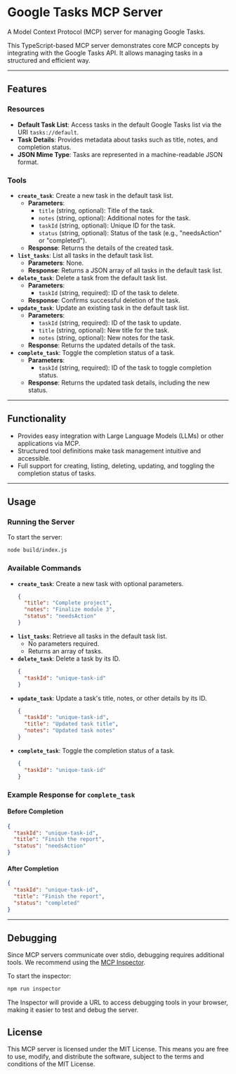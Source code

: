 # Google Tasks MCP Server

A Model Context Protocol (MCP) server for managing Google Tasks.

This TypeScript-based MCP server demonstrates core MCP concepts by integrating with the Google Tasks API. It allows managing tasks in a structured and efficient way.

---

## Features

### Resources
- **Default Task List**: Access tasks in the default Google Tasks list via the URI `tasks://default`.
- **Task Details**: Provides metadata about tasks such as title, notes, and completion status.
- **JSON Mime Type**: Tasks are represented in a machine-readable JSON format.

### Tools
- **`create_task`**: Create a new task in the default task list.
  - **Parameters**:
    - `title` (string, optional): Title of the task.
    - `notes` (string, optional): Additional notes for the task.
    - `taskId` (string, optional): Unique ID for the task.
    - `status` (string, optional): Status of the task (e.g., "needsAction" or "completed").
  - **Response**: Returns the details of the created task.
- **`list_tasks`**: List all tasks in the default task list.
  - **Parameters**: None.
  - **Response**: Returns a JSON array of all tasks in the default task list.
- **`delete_task`**: Delete a task from the default task list.
  - **Parameters**:
    - `taskId` (string, required): ID of the task to delete.
  - **Response**: Confirms successful deletion of the task.
- **`update_task`**: Update an existing task in the default task list.
  - **Parameters**:
    - `taskId` (string, required): ID of the task to update.
    - `title` (string, optional): New title for the task.
    - `notes` (string, optional): New notes for the task.
  - **Response**: Returns the updated details of the task.
- **`complete_task`**: Toggle the completion status of a task.
  - **Parameters**:
    - `taskId` (string, required): ID of the task to toggle completion status.
  - **Response**: Returns the updated task details, including the new status.

---

## Functionality

- Provides easy integration with Large Language Models (LLMs) or other applications via MCP.
- Structured tool definitions make task management intuitive and accessible.
- Full support for creating, listing, deleting, updating, and toggling the completion status of tasks.

---

## Usage

### Running the Server
To start the server:
```bash
node build/index.js
```

### Available Commands
- **`create_task`**:
  Create a new task with optional parameters.
  ```json
  {
    "title": "Complete project",
    "notes": "Finalize module 3",
    "status": "needsAction"
  }
  ```
- **`list_tasks`**:
  Retrieve all tasks in the default task list.
  - No parameters required.
  - Returns an array of tasks.
- **`delete_task`**:
  Delete a task by its ID.
  ```json
  {
    "taskId": "unique-task-id"
  }
  ```
- **`update_task`**:
  Update a task's title, notes, or other details by its ID.
  ```json
  {
    "taskId": "unique-task-id",
    "title": "Updated task title",
    "notes": "Updated task notes"
  }
  ```
- **`complete_task`**:
  Toggle the completion status of a task.
  ```json
  {
    "taskId": "unique-task-id"
  }
  ```

### Example Response for `complete_task`

#### Before Completion
```json
{
  "taskId": "unique-task-id",
  "title": "Finish the report",
  "status": "needsAction"
}
```

#### After Completion
```json
{
  "taskId": "unique-task-id",
  "title": "Finish the report",
  "status": "completed"
}
```

---

## Debugging

Since MCP servers communicate over stdio, debugging requires additional tools. We recommend using the [MCP Inspector](https://github.com/modelcontextprotocol/inspector).

To start the inspector:
```bash
npm run inspector
```

The Inspector will provide a URL to access debugging tools in your browser, making it easier to test and debug the server.

## License

This MCP server is licensed under the MIT License. This means you are free to use, modify, and distribute the software, subject to the terms and conditions of the MIT License.